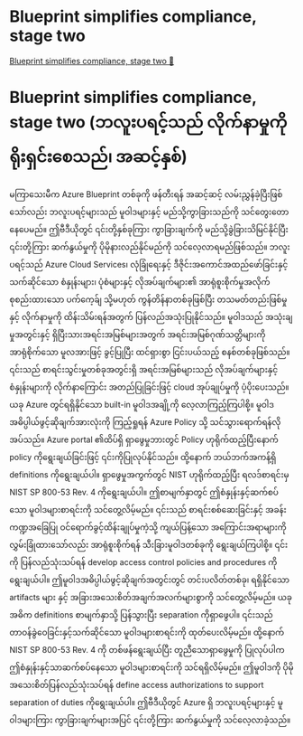 # Blueprint simplifies compliance, stage two

[Blueprint simplifies compliance, stage two 🔗](https://www.coursera.org/learn/cybersecurity-management-and-compliance/lecture/A0BWD/blueprint-simplifies-compliance-stage-two)

# Blueprint simplifies compliance, stage two (ဘလူးပရင့်သည် လိုက်နာမှုကို ရိုးရှင်းစေသည်၊ အဆင့်နှစ်)

မကြာသေးမီက Azure Blueprint တစ်ခုကို ဖန်တီးရန် အဆင့်ဆင့် လမ်းညွှန်ခဲ့ပြီးဖြစ်သော်လည်း ဘလူးပရင့်များသည် မူဝါဒများနှင့် မည်သို့ကွာခြားသည်ကို သင်တွေးတောနေပေမည်။ ဤဗီဒီယိုတွင် ၎င်းတို့နှစ်ခုကြား ကွာခြားချက်ကို မည်သို့ခွဲခြားသိမြင်နိုင်ပြီး ၎င်းတို့ကြား ဆက်နွယ်မှုကို ပိုမိုနားလည်နိုင်မည်ကို သင်လေ့လာရမည်ဖြစ်သည်။ ဘလူးပရင့်သည် Azure Cloud Services၊ လုံခြုံရေးနှင့် ဒီဇိုင်းအကောင်အထည်ဖော်ခြင်းနှင့် သက်ဆိုင်သော စံနှုန်းများ၊ ပုံစံများနှင့် လိုအပ်ချက်များ၏ အာရုံစူးစိုက်မှုအလိုက် စုစည်းထားသော ပက်ကေ့ခ်ျ သို့မဟုတ် ကွန်တိန်နာတစ်ခုဖြစ်ပြီး တသမတ်တည်းဖြစ်မှုနှင့် လိုက်နာမှုကို ထိန်းသိမ်းရန်အတွက် ပြန်လည်အသုံးပြုနိုင်သည်။ မူဝါဒသည် အသုံးချမှုအတွင်းနှင့် ရှိပြီးသားအရင်းအမြစ်များအတွက် အရင်းအမြစ်ဂုဏ်သတ္တိများကို အာရုံစိုက်သော မူလအားဖြင့် ခွင့်ပြုပြီး ထင်ရှားစွာ ငြင်းပယ်သည့် စနစ်တစ်ခုဖြစ်သည်။ ၎င်းသည် စာရင်းသွင်းမှုတစ်ခုအတွင်းရှိ အရင်းအမြစ်များသည် လိုအပ်ချက်များနှင့် စံနှုန်းများကို လိုက်နာကြောင်း အတည်ပြုခြင်းဖြင့် cloud အုပ်ချုပ်မှုကို ပံ့ပိုးပေးသည်။ ယခု Azure တွင်ရရှိနိုင်သော built-in မူဝါဒအချို့ကို လေ့လာကြည့်ကြပါစို့။ မူဝါဒအဓိပ္ပါယ်ဖွင့်ဆိုချက်အားလုံးကို ကြည့်ရှုရန် Azure Policy သို့ သင်သွားရောက်ရန်လိုအပ်သည်။ Azure portal ၏ထိပ်ရှိ ရှာဖွေမှုဘားတွင် Policy ဟုရိုက်ထည့်ပြီးနောက် policy ကိုရွေးချယ်ခြင်းဖြင့် ၎င်းကိုပြုလုပ်နိုင်သည်။ ထို့နောက် ဘယ်ဘက်အကန့်ရှိ definitions ကိုရွေးချယ်ပါ။ ရှာဖွေမှုအကွက်တွင် NIST ဟုရိုက်ထည့်ပြီး ရလဒ်စာရင်းမှ NIST SP 800-53 Rev. 4 ကိုရွေးချယ်ပါ။ ဤစာမျက်နှာတွင် ဤစံနှုန်းနှင့်ဆက်စပ်သော မူဝါဒများစာရင်းကို သင်တွေ့လိမ့်မည်။ ၎င်းသည် စာရင်းစစ်ဆေးခြင်းနှင့် အခန်းကဏ္ဍအခြေပြု ဝင်ရောက်ခွင့်ထိန်းချုပ်မှုကဲ့သို့ ကျယ်ပြန့်သော အကြောင်းအရာများကို လွှမ်းခြုံထားသော်လည်း အာရုံစူးစိုက်ရန် သီးခြားမူဝါဒတစ်ခုကို ရွေးချယ်ကြပါစို့။ ၎င်းကို ပြန်လည်သုံးသပ်ရန် develop access control policies and procedures ကိုရွေးချယ်ပါ။ ဤမူဝါဒအဓိပ္ပါယ်ဖွင့်ဆိုချက်အတွင်းတွင် တင်းပလိတ်တစ်ခု၊ ရရှိနိုင်သော artifacts များ နှင့် အခြားအသေးစိတ်အချက်အလက်များစွာကို သင်တွေ့လိမ့်မည်။ ယခု အဓိက definitions စာမျက်နှာသို့ ပြန်သွားပြီး separation ကိုရှာဖွေပါ။ ၎င်းသည် တာဝန်ခွဲဝေခြင်းနှင့်သက်ဆိုင်သော မူဝါဒများစာရင်းကို ထုတ်ပေးလိမ့်မည်။ ထို့နောက် NIST SP 800-53 Rev. 4 ကို တစ်ဖန်ရွေးချယ်ပြီး တူညီသောရှာဖွေမှုကို ပြုလုပ်ပါက ဤစံနှုန်းနှင့်သာဆက်စပ်နေသော မူဝါဒများစာရင်းကို သင်ရရှိလိမ့်မည်။ ဤမူဝါဒကို ပိုမိုအသေးစိတ်ပြန်လည်သုံးသပ်ရန် define access authorizations to support separation of duties ကိုရွေးချယ်ပါ။ ဤဗီဒီယိုတွင် Azure ရှိ ဘလူးပရင့်များနှင့် မူဝါဒများကြား ကွာခြားချက်များအပြင် ၎င်းတို့ကြား ဆက်နွယ်မှုကို သင်လေ့လာခဲ့သည်။
